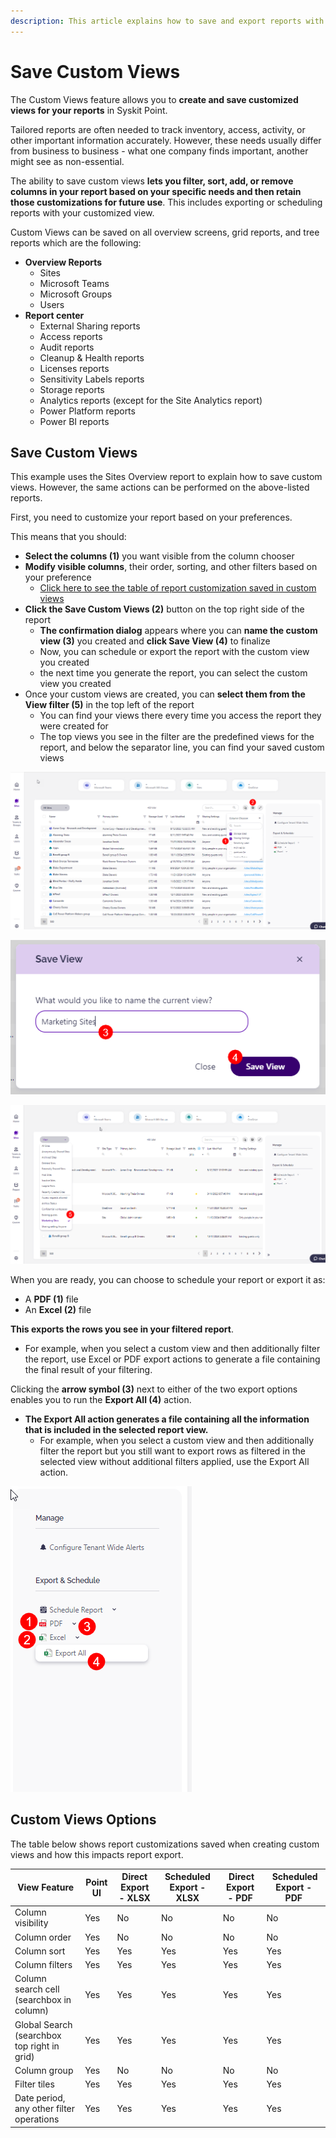 ```yaml
---
description: This article explains how to save and export reports with applied custom views in Syskit Point.
---
```


# Save Custom Views

The Custom Views feature allows you to **create and save customized views for your reports** in Syskit Point. 

Tailored reports are often needed to track inventory, access, activity, or other important information accurately. However, these needs usually differ from business to business - what one company finds important, another might see as non-essential. 

The ability to save custom views **lets you filter, sort, add, or remove columns in your report based on your specific needs and then retain those customizations for future use**. This includes exporting or scheduling reports with your customized view.


Custom Views can be saved on all overview screens, grid reports, and tree reports which are the following:

* **Overview Reports**
  * Sites
  * Microsoft Teams
  * Microsoft Groups
  * Users
* **Report center**
  * External Sharing reports
  * Access reports
  * Audit reports
  * Cleanup & Health reports
  * Licenses reports
  * Sensitivity Labels reports
  * Storage reports
  * Analytics reports (except for the Site Analytics report)
  * Power Platform reports
  * Power BI reports

## Save Custom Views

This example uses the Sites Overview report to explain how to save custom views. However, the same actions can be performed on the above-listed reports.

First, you need to customize your report based on your preferences. 

This means that you should:

* **Select the columns (1)** you want visible from the column chooser
* **Modify visible columns**, their order, sorting, and other filters based on your preference
  * [Click here to see the table of report customization saved in custom views](#custom-views-options)
* **Click the Save Custom Views (2)** button on the top right side of the report
  * **The confirmation dialog** appears where you can **name the custom view (3)** you created and **click Save View (4)** to finalize
  * Now, you can schedule or export the report with the custom view you created
  * the next time you generate the report, you can select the custom view you created
* Once your custom views are created, you can **select them from the View filter (5)** in the top left of the report
  * You can find your views there every time you access the report they were created for
  * The top views you see in the filter are the predefined views for the report, and below the separator line, you can find your saved custom views 


![Save Custom Views](../../static/img/custom-views-save.png)

![Save Custom Views - Confirmation](../../static/img/custom-views-save-confirm.png)

![Save Custom Views - Filter](../../static/img/custom-views-save-filter.png)


When you are ready, you can choose to schedule your report or export it as:
* A **PDF (1)** file
* An **Excel (2)** file

**This exports the rows you see in your filtered report**. 
  * For example, when you select a custom view and then additionally filter the report, use Excel or PDF export actions to generate a file containing the final result of your filtering. 

Clicking the **arrow symbol (3)** next to either of the two export options enables you to run the **Export All (4)** action. 
* **The Export All action generates a file containing all the information that is included in the selected report view.**
  * For example, when you select a custom view and then additionally filter the report but you still want to export rows as filtered in the selected view without additional filters applied, use the Export All action. 

![Save Custom Views - Filter](../../static/img/custom-views-save-export.png)


## Custom Views Options

The table below shows report customizations saved when creating custom views and how this impacts report export.

| View Feature | Point UI | Direct Export - XLSX | Scheduled Export - XLSX |  Direct Export - PDF |  Scheduled Export - PDF |
| --- | --- | --- | --- | --- | --- |
| Column visibility | Yes | No | No | No | No |
| Column order | Yes | No | No | No | No | 
| Column sort | Yes | Yes | Yes | Yes | Yes | 
| Column filters | Yes | Yes | Yes | Yes | Yes | 
| Column search cell (searchbox in column) | Yes | Yes | Yes | Yes | Yes |
| Global Search (searchbox top right in grid) | Yes | Yes | Yes | Yes | Yes |
| Column group | Yes | No | No | No | No | 
| Filter tiles | Yes | Yes | Yes | Yes | Yes | 
| Date period, any other filter operations | Yes | Yes | Yes | Yes | Yes | 




